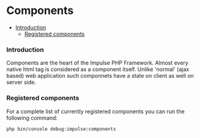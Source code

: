 # Components

- [Introduction](#introduction)
	- [Registered components](#registered_components)

<a name="introduction"></a>
### Introduction

Components are the heart of the Impulse PHP Framework. Almost every native html tag is considered as a component itself. Unlike 'normal' (ajax based) web application such componnets have a state on client as well on server side. 

<a name="registered_components"></a>
<h3>Registered components</h4>

For a complete list of currently registered components you can run the following command:

<pre class="imp-code line-numbers language-bash">
<code class="language-bash">php bin/console debug:impulse:components</code>
</pre>
